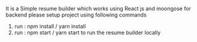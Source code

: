 It is a Simple resume builder which works using React js and moongose for backend please setup project using following commands
1) run : npm install / yarn install
2) run : npm start / yarn start
   to run the resume builder locally
